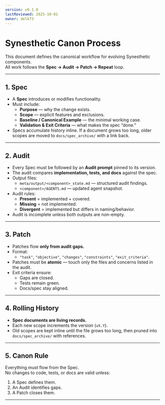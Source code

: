 ```yaml
---
version: v0.1.0
lastReviewed: 2025-10-01
owner: delk73
---
```


# Synesthetic Canon Process

This document defines the canonical workflow for evolving Synesthetic components.  
All work follows the **Spec → Audit → Patch → Repeat** loop.

---

## 1. Spec

* A **Spec** introduces or modifies functionality.  
* Must include:
  * **Purpose** — why the change exists.  
  * **Scope** — explicit features and exclusions.  
  * **Baseline / Canonical Example** — the minimal working case.  
  * **Validation & Exit Criteria** — what makes the spec “done.”  
* Specs accumulate history inline. If a document grows too long, older scopes are moved to `docs/spec_archive/` with a link back.

---

## 2. Audit

* Every Spec must be followed by an **Audit prompt** pinned to its version.  
* The audit compares **implementation, tests, and docs** against the spec.  
* Output files:
  * `meta/output/<component>_state.md` — structured audit findings.  
  * `<component>/AGENTS.md` — updated agent snapshot.  
* Audit rules:
  * **Present** = implemented + covered.  
  * **Missing** = not implemented.  
  * **Divergent** = implemented but differs in naming/behavior.  
* Audit is incomplete unless both outputs are non-empty.

---

## 3. Patch

* Patches flow **only from audit gaps.**  
* Format:
  * `"task"`, `"objective"`, `"changes"`, `"constraints"`, `"exit_criteria"`.  
* Patches must be **atomic** — touch only the files and concerns listed in the audit.  
* Exit criteria ensure:
  * Gaps are closed.  
  * Tests remain green.  
  * Docs/spec stay aligned.

---

## 4. Rolling History

* **Spec documents are living records.**  
* Each new scope increments the version (`vX.Y`).  
* Old scopes are kept inline until the file grows too long, then pruned into `docs/spec_archive/` with references.  

---

## 5. Canon Rule

Everything must flow from the Spec.  
No changes to code, tests, or docs are valid unless:  
1. A Spec defines them.  
2. An Audit identifies gaps.  
3. A Patch closes them.

---
